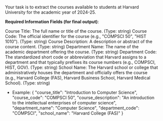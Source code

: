 Your task is to extract the courses available to students at Harvard University for the academic year of 2024-25.

**Required Information Fields (for final output)**:

Course Title: The full name or title of the course. (Type: string)
Course Code: The official identifier for the course (e.g., "COMPSCI 50", "HIST 1010"). (Type: string)
Course Description: A description or abstract of the course content. (Type: string)
Department Name: The name of the academic department offering the course. (Type: string)
Department Code: The standardized short code or abbreviation that Harvard assigns to a department and that typically prefixes its course numbers (e.g., COMPSCI, HIST, GOV). (Type: string)
School Name: The Harvard school or college that administratively houses the department and officially offers the course (e.g., Harvard College (FAS), Harvard Business School, Harvard Medical School). (Type: string)

- Example:
{
"course_title": "Introduction to Computer Science",
"course_code": "COMPSCI 50",
"course_description": "An introduction to the intellectual enterprises of computer science",
"department_name": "Computer Science",
"department_code": "COMPSCI",
"school_name": "Harvard College (FAS)"
}